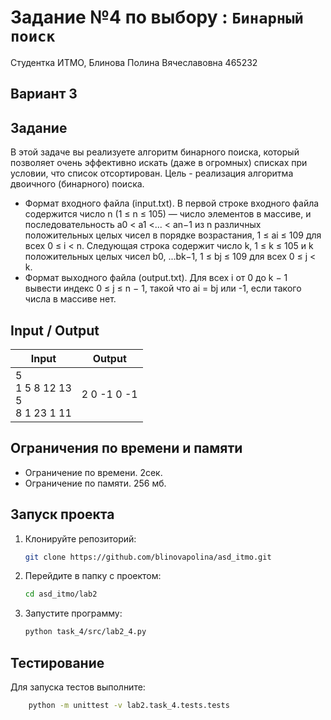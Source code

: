 # Задание №4 по выбору  : `Бинарный поиск`
Студентка ИТМО,  Блинова Полина Вячеславовна 465232

## Вариант 3

## Задание 
В этой задаче вы реализуете алгоритм бинарного поиска, который позволяет
очень эффективно искать (даже в огромных) списках при условии, что список
отсортирован. Цель - реализация алгоритма двоичного (бинарного) поиска.
-	Формат входного файла (input.txt). В первой строке входного файла содержится число n (1 ≤ n ≤ 105) — число элементов в массиве, и последовательность a0 < a1 <... < an−1 из n различных положительных целых чисел в порядке возрастания, 1 ≤ ai ≤ 109 для всех 0 ≤ i < n. Следующая строка содержит число k, 1 ≤ k ≤ 105 и k положительных целых чисел b0, ...bk−1, 1 ≤ bj ≤ 109 для всех 0 ≤ j < k.
-	Формат выходного файла (output.txt). Для всех i от 0 до k − 1 вывести индекс 0 ≤ j ≤ n − 1, такой что ai = bj или -1, если такого числа в массиве нет.


## Input / Output 

| Input                                  | Output    |
|----------------------------------------|-----------|
| 5<br/>1 5 8 12 13<br/>5<br/>8 1 23 1 11|2 0 -1 0 -1|

## Ограничения по времени и памяти

- Ограничение по времени. 2сек.
- Ограничение по памяти. 256 мб.


## Запуск проекта
1. Клонируйте репозиторий:
   ```bash
   git clone https://github.com/blinovapolina/asd_itmo.git
   ```
2. Перейдите в папку с проектом:
   ```bash
   cd asd_itmo/lab2
   ```
3. Запустите программу:
   ```bash
   python task_4/src/lab2_4.py
   ```


## Тестирование
Для запуска тестов выполните:
```bash
    python -m unittest -v lab2.task_4.tests.tests
```
